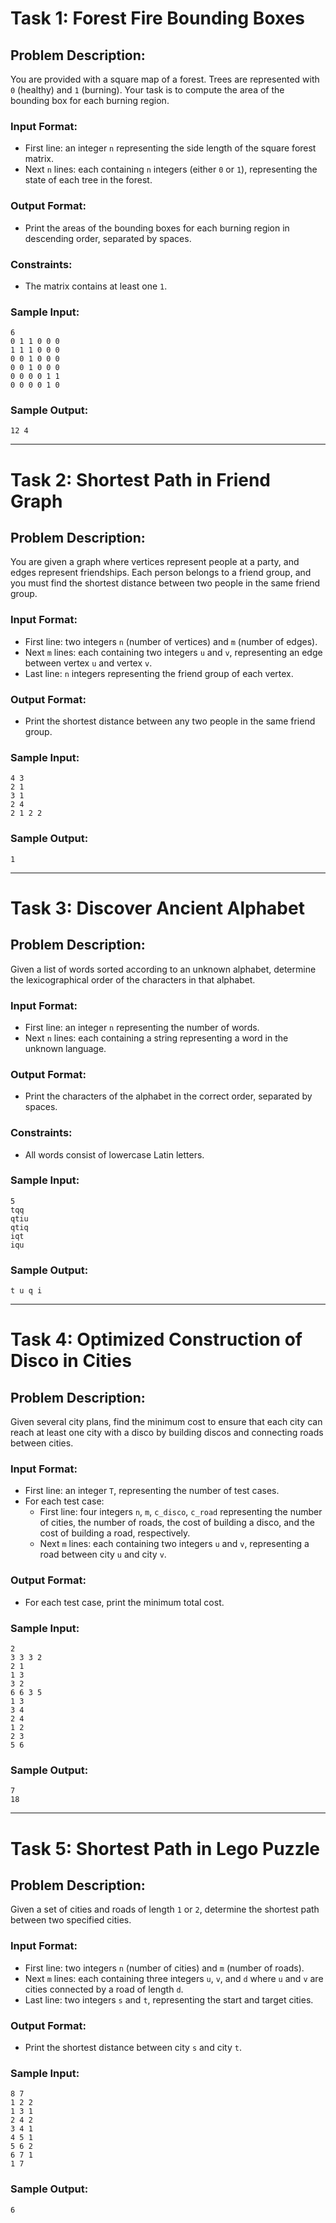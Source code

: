 # Task 1: Forest Fire Bounding Boxes

## Problem Description:
You are provided with a square map of a forest. Trees are represented with `0` (healthy) and `1` (burning). Your task is to compute the area of the bounding box for each burning region.

### Input Format:
- First line: an integer `n` representing the side length of the square forest matrix.
- Next `n` lines: each containing `n` integers (either `0` or `1`), representing the state of each tree in the forest.

### Output Format:
- Print the areas of the bounding boxes for each burning region in descending order, separated by spaces.

### Constraints:
- The matrix contains at least one `1`.
  
### Sample Input:
```
6
0 1 1 0 0 0
1 1 1 0 0 0
0 0 1 0 0 0
0 0 1 0 0 0
0 0 0 0 1 1
0 0 0 0 1 0
```

### Sample Output:
```
12 4
```

---

# Task 2: Shortest Path in Friend Graph

## Problem Description:
You are given a graph where vertices represent people at a party, and edges represent friendships. Each person belongs to a friend group, and you must find the shortest distance between two people in the same friend group.

### Input Format:
- First line: two integers `n` (number of vertices) and `m` (number of edges).
- Next `m` lines: each containing two integers `u` and `v`, representing an edge between vertex `u` and vertex `v`.
- Last line: `n` integers representing the friend group of each vertex.

### Output Format:
- Print the shortest distance between any two people in the same friend group.

### Sample Input:
```
4 3
2 1
3 1
2 4
2 1 2 2
```

### Sample Output:
```
1
```

---

# Task 3: Discover Ancient Alphabet

## Problem Description:
Given a list of words sorted according to an unknown alphabet, determine the lexicographical order of the characters in that alphabet.

### Input Format:
- First line: an integer `n` representing the number of words.
- Next `n` lines: each containing a string representing a word in the unknown language.

### Output Format:
- Print the characters of the alphabet in the correct order, separated by spaces.

### Constraints:
- All words consist of lowercase Latin letters.

### Sample Input:
```
5
tqq
qtiu
qtiq
iqt
iqu
```

### Sample Output:
```
t u q i
```

---

# Task 4: Optimized Construction of Disco in Cities

## Problem Description:
Given several city plans, find the minimum cost to ensure that each city can reach at least one city with a disco by building discos and connecting roads between cities.

### Input Format:
- First line: an integer `T`, representing the number of test cases.
- For each test case:
  - First line: four integers `n`, `m`, `c_disco`, `c_road` representing the number of cities, the number of roads, the cost of building a disco, and the cost of building a road, respectively.
  - Next `m` lines: each containing two integers `u` and `v`, representing a road between city `u` and city `v`.

### Output Format:
- For each test case, print the minimum total cost.

### Sample Input:
```
2
3 3 3 2
2 1
1 3
3 2
6 6 3 5
1 3
3 4
2 4
1 2
2 3
5 6
```

### Sample Output:
```
7
18
```

---

# Task 5: Shortest Path in Lego Puzzle

## Problem Description:
Given a set of cities and roads of length `1` or `2`, determine the shortest path between two specified cities.

### Input Format:
- First line: two integers `n` (number of cities) and `m` (number of roads).
- Next `m` lines: each containing three integers `u`, `v`, and `d` where `u` and `v` are cities connected by a road of length `d`.
- Last line: two integers `s` and `t`, representing the start and target cities.

### Output Format:
- Print the shortest distance between city `s` and city `t`.

### Sample Input:
```
8 7
1 2 2
1 3 1
2 4 2
3 4 1
4 5 1
5 6 2
6 7 1
1 7
```

### Sample Output:
```
6
```
